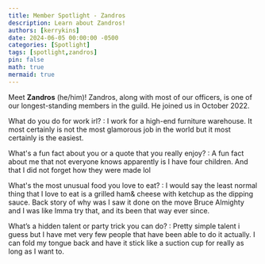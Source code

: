 ```yaml
---
title: Member Spotlight - Zandros
description: Learn about Zandros!
authors: [kerrykins]
date: 2024-06-05 00:00:00 -0500
categories: [Spotlight]
tags: [spotlight,zandros]
pin: false
math: true
mermaid: true
---
```


Meet **Zandros** (he/him)! Zandros, along with most of our officers, is one of our longest-standing members in the guild. He joined us in October 2022. 

What do you do for work irl?
:  I work for a high-end furniture warehouse. It most certainly is not the most glamorous job in the world but it most certainly is the easiest.

What's a fun fact about you or a quote that you really enjoy?
: A fun fact about me that not everyone knows apparently is I have four children. And that I did not forget how they were made lol

What's the most unusual food you love to eat?
: I would say the least normal thing that I love to eat is a grilled ham& cheese with ketchup as the dipping sauce. Back story of why was I saw it done on the move Bruce Almighty and I was like Imma try that, and its been that way ever since.

What’s a hidden talent or party trick you can do?
: Pretty simple talent i guess but I have met very few people that have been able to do it actually. I can fold my tongue back and have it stick like a suction cup for really as long as I want to.

